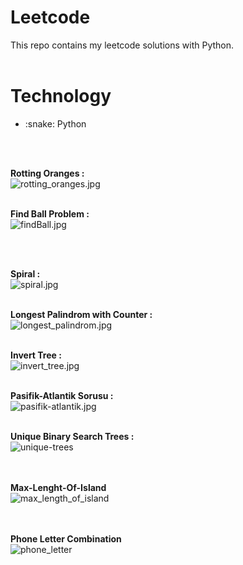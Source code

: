 # Leetcode
This repo contains my leetcode solutions with Python.
<br><br>
<h1>Technology</h1>
<ul>
<li> :snake: Python </li>
</ul>
<br><br>

<b>Rotting Oranges : </b><br>
![rotting_oranges.jpg](https://github.com/SeymaAtmaca/Leetcode/blob/main/images/rotting%20oranges.jpg) <br><br>



<b>Find Ball Problem : </b><br>
![findBall.jpg](https://github.com/SeymaAtmaca/Leetcode/blob/main/images/findball.jpg)


<br><br>

<b>Spiral : </b><br>
![spiral.jpg](https://github.com/SeymaAtmaca/Leetcode/blob/main/images/spiral.jpg) <br><br>


<b>Longest Palindrom with Counter : </b><br>
![longest_palindrom.jpg](https://github.com/SeymaAtmaca/Leetcode/blob/main/images/longest_palindrome.jpg) <br><br>

<b>Invert Tree : </b><br>
![invert_tree.jpg](https://github.com/SeymaAtmaca/Leetcode/blob/main/images/invert_tree.jpg)<br><br>


<b>Pasifik-Atlantik Sorusu : </b><br>
![pasifik-atlantik.jpg](https://github.com/SeymaAtmaca/Leetcode/blob/main/images/pasifik-atlantik.jpg)<br><br>


<b> Unique Binary Search Trees : </b><br>
![unique-trees](https://github.com/SeymaAtmaca/Leetcode/blob/main/images/unique_binary_search_trees.jpg)



<br><br>
<b> Max-Lenght-Of-Island </b> <br>
![max_length_of_island](https://github.com/SeymaAtmaca/Leetcode/blob/main/images/max_area_of_island.jpg)


<br><br>
<b> Phone Letter Combination </b> <br>
![phone_letter](https://github.com/SeymaAtmaca/Leetcode_Python/blob/main/images/phone_letter.jpg)
